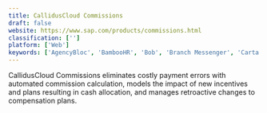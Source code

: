 ```yaml
---
title: CallidusCloud Commissions
draft: false 
website: https://www.sap.com/products/commissions.html
classification: ['']
platform: ['Web']
keywords: ['AgencyBloc', 'BambooHR', 'Bob', 'Branch Messenger', 'Carta', 'Commissionly - Sales Commission Software', 'Compensation Planning', 'Compgun', 'Core Commissions', 'Engagedly', 'Harvest HCM', 'Iconixx', 'MPOS', 'Performio', 'QCommission', 'Sales Cookie', 'SimplyMerit', 'SutiHR', 'UltiPro', 'Xactly', 'Xactly Express']
---
```

CallidusCloud Commissions eliminates costly payment errors with automated commission calculation, models the impact of new incentives and plans resulting in cash allocation, and manages retroactive changes to compensation plans.